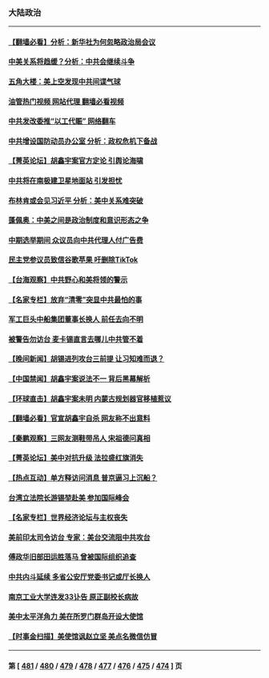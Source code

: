 ### 大陆政治
---
#### [【翻墙必看】分析：新华社为何忽略政治局会议](../../pages/ncid277/n13921364.md?02031245) 
#### [中美关系将趋缓？分析：中共会继续斗争](../../pages/ncid277/n13921288.md?02031245) 
#### [五角大楼：美上空发现中共间谍气球](../../pages/ncid277/n13921215.md?02031245) 
#### [油管热门视频 网站代理 翻墙必看视频](http://138.2.39.72:81/youtube.html?epic-marker?02031245)
#### [中共发改委推“以工代赈” 网络翻车](../../pages/ncid277/n13921125.md?02031245) 
#### [中共增设国防动员办公室 分析：政权危机下备战](../../pages/ncid277/n13921206.md?02031245) 
#### [【菁英论坛】胡鑫宇案官方定论 引舆论海啸](../../pages/ncid277/n13921162.md?02031245) 
#### [中共将在南极建卫星地面站 引发担忧](../../pages/ncid277/n13921071.md?02031245) 
#### [布林肯或会见习近平 分析：美中关系难突破](../../pages/ncid277/n13921029.md?02031245) 
#### [蓬佩奥：中美之间是政治制度和意识形态之争](../../pages/ncid277/n13921067.md?02031245) 
#### [中期选举期间 众议员向中共代理人付广告费](../../pages/ncid277/n13921062.md?02031245) 
#### [民主党参议员致信谷歌苹果 吁删除TikTok](../../pages/ncid277/n13920988.md?02031245) 
#### [【台海观察】中共野心和美将领的警示](../../pages/ncid277/n13920850.md?02031245) 
#### [【名家专栏】放弃“清零”突显中共最怕的事](../../pages/ncid277/n13919485.md?02031245) 
#### [军工巨头中船集团董事长换人 前任去向不明](../../pages/ncid277/n13920702.md?02031245) 
#### [被警告勿访台 麦卡锡直言去哪儿中共管不着](../../pages/ncid277/n13920665.md?02031245) 
#### [【晚间新闻】胡锡进列攻台三前提 让习知难而退？](../../pages/ncid277/n13920755.md?02031245) 
#### [【中国禁闻】胡鑫宇案说法不一 背后黑幕解析](../../pages/ncid277/n13920389.md?02031245) 
#### [【环球直击】胡鑫宇案未明 内蒙古规划器官移植惹议](../../pages/ncid277/n13920387.md?02031245) 
#### [【翻墙必看】官宣胡鑫宇自杀 网友称不出意料](../../pages/ncid277/n13920542.md?02031245) 
#### [【秦鹏观察】三网友测鞋带吊人 宋祖德问真相](../../pages/ncid277/n13920434.md?02031245) 
#### [【菁英论坛】美中对抗升级 法拉盛红旗消失](../../pages/ncid277/n13920312.md?02031245) 
#### [【热点互动】单方释访问消息 普京逼习上沉船？](../../pages/ncid277/n13920409.md?02031245) 
#### [台湾立法院长游锡堃赴美 参加国际峰会](../../pages/ncid277/n13920393.md?02031245) 
#### [【名家专栏】世界经济论坛与主权丧失](../../pages/ncid277/n13919477.md?02031245) 
#### [美前印太司令访台 专家：美台交流阻中共攻台](../../pages/ncid277/n13920067.md?02031245) 
#### [傅政华旧部田运胜落马 曾被国际组织追查](../../pages/ncid277/n13920347.md?02031245) 
#### [中共内斗延续 多省公安厅党委书记或厅长换人](../../pages/ncid277/n13920343.md?02031245) 
#### [南京工业大学连发33讣告 原正副校长病故](../../pages/ncid277/n13920334.md?02031245) 
#### [美中太平洋角力 美在所罗门群岛开设大使馆](../../pages/ncid277/n13920336.md?02031245) 
#### [【时事金扫描】美使馆讽赵立坚 美点名微信仿冒](../../pages/ncid277/n13920282.md?02031245) 

---
#### 第 [ [481](./481.md?02031245) / [480](./480.md?02031245) / [479](./479.md?02031245) / [478](./478.md?02031245) / [477](./477.md?02031245) / [476](./476.md?02031245) / [475](./475.md?02031245) / [474](./474.md?02031245) ] 页

